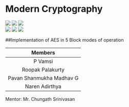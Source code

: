 # Modern Cryptography

![](https://img.shields.io/badge/Batch-22CYS-lightgreen) ![](https://img.shields.io/badge/UG-blue) ![](https://img.shields.io/badge/Subject-MC-blue) <br/>
![](https://img.shields.io/badge/Lecture-3-orange) ![](https://img.shields.io/badge/Tutorial-1-orange) ![](https://img.shields.io/badge/Credits-4-orange)

##Implementation of AES in 5 Block modes of operation

| Members | 
|:-------:|
| P Vamsi | 
| Roopak Palakurty | 
| Pavan Shanmukha Madhav G|
| Naren Adirthya|


Mentor: Mr. Chungath Srinivasan



